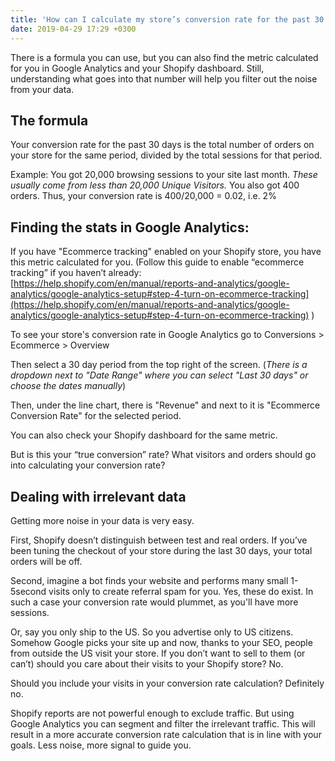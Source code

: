 ```yaml
---
title: 'How can I calculate my store’s conversion rate for the past 30 days?'
date: 2019-04-29 17:29 +0300
---
```


There is a formula you can use, but you can also find the metric calculated for you in Google Analytics and your Shopify dashboard. Still, understanding what goes into that number will help you filter out the noise from your data.

## The formula
Your conversion rate for the past 30 days is the total number of orders on your store for the same period, divided by the total sessions for that period.

Example:
You got 20,000 browsing sessions to your site last month. _These usually come from less than 20,000 Unique Visitors._
You also got 400 orders.
Thus, your conversion rate is 400/20,000 = 0.02, i.e. 2%

## Finding the stats in Google Analytics:
If you have "Ecommerce tracking" enabled on your Shopify store, you have this metric calculated for you. (Follow this guide to enable “ecommerce tracking” if you haven’t already:
[https://help.shopify.com/en/manual/reports-and-analytics/google-analytics/google-analytics-setup#step-4-turn-on-ecommerce-tracking](https://help.shopify.com/en/manual/reports-and-analytics/google-analytics/google-analytics-setup#step-4-turn-on-ecommerce-tracking) )

To see your store's conversion rate in Google Analytics go to Conversions > Ecommerce > Overview

Then select a 30 day period from the top right of the screen. (_There is a dropdown next to "Date Range" where you can select "Last 30 days" or choose the dates manually_)

Then, under the line chart, there is "Revenue" and next to it is "Ecommerce Conversion Rate" for the selected period.

You can also check your Shopify dashboard for the same metric.

But is this your “true conversion” rate? What visitors and orders should go into calculating your conversion rate?

## Dealing with irrelevant data
Getting more noise in your data is very easy.

First, Shopify doesn’t distinguish between test and real orders. If you’ve been tuning the checkout of your store during the last 30 days, your total orders will be off.

Second, imagine a bot finds your website and performs many small 1-5second visits only to create referral spam for you. Yes, these do exist. In such a case your conversion rate would plummet, as you'll have more sessions.

Or, say you only ship to the US. So you advertise only to US citizens. Somehow Google picks your site up and now, thanks to your SEO, people from outside the US visit your store. If you don’t want to sell to them (or can’t) should you care about their visits to your Shopify store? No.

Should you include your visits in your conversion rate calculation? Definitely no.

Shopify reports are not powerful enough to exclude traffic. But using Google Analytics you can segment and filter the irrelevant traffic. This will result in a more accurate conversion rate calculation that is in line with your goals. Less noise, more signal to guide you.

